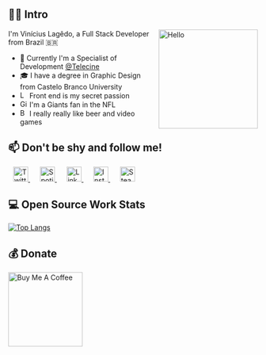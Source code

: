 ## 🤙🏻 Intro
<img align="right" alt="Hello" src="https://media.giphy.com/media/3ov9jRXY88TszvB8kw/giphy.gif" width="200" />
<div align="left">
    <p>I'm Vinícius Lagêdo, a Full Stack Developer from Brazil 🇧🇷</p>
    <ul>
        <li>👔 Currently I'm a Specialist of Development <a href="https://github.com/telecine">@Telecine</a></li>
        <li>🎓 I have a degree in Graphic Design from Castelo Branco University</li>
        <li><img alt="Love" src="https://emojis.slackmojis.com/emojis/images/1500426224/2650/allo-love.gif?1500426224" width="15" /> Front end is my secret passion</li>
        <li><img alt="Giants Logo" src="https://emojis.slackmojis.com/emojis/images/1472153436/1098/giants.jpg?1472153436" width="15" /> I'm a Giants fan in the NFL</li>
        <li><img alt="Beer" src="https://emojis.slackmojis.com/emojis/images/1531847273/4225/blob-beers.gif?1531847273" width="15" /> I really really like beer and video games</li>
    </ul>
</div>


## 📫 Don't be shy and follow me!

<a href="https://twitter.com/viniciuslagedo" target="_blank" style="margin: 10px;">
    <img alt="Twitter" src="https://unpkg.com/simple-icons@v3/icons/twitter.svg" width="30" />
</a>
<a href="https://open.spotify.com/user/vlagedo?si=rSBsaqkNSWm8CymCX6Eewg" target="_blank" style="margin: 10px;">
    <img alt="Spotify" src="https://unpkg.com/simple-icons@v3/icons/spotify.svg" width="30" />
</a>
<a href="https://www.linkedin.com/in/vinicius-lagedo/" target="_blank" style="margin: 10px;">
    <img alt="LinkedIn" src="https://unpkg.com/simple-icons@v3/icons/linkedin.svg" width="30" />
</a>
<a href="https://www.instagram.com/viniciuslagedo/" target="_blank" style="margin: 10px;">
    <img alt="Instagram" src="https://unpkg.com/simple-icons@v3/icons/instagram.svg" width="30" />
</a>
<a href="https://steamcommunity.com/id/viniciuslagedo/" target="_blank" style="margin: 10px;">
    <img alt="Steam" src="https://unpkg.com/simple-icons@v3/icons/steam.svg" width="30" />
</a>

## 💻 Open Source Work Stats

[![Top Langs](https://github-readme-stats.vercel.app/api/top-langs/?username=viniciuslagedo&layout=compact)](https://github.com/viniciuslagedo/github-readme-stats)

## 💰 Donate

<a href="https://www.buymeacoffee.com/viniciuslagedo" target="_blank"><img src="https://cdn.buymeacoffee.com/buttons/arial-red.png" alt="Buy Me A Coffee" width="150" ></a>

<!--
**viniciuslagedo/viniciuslagedo** is a ✨ _special_ ✨ repository because its `README.md` (this file) appears on your GitHub profile.

Here are some ideas to get you started:

- 🔭 I’m currently working on ...
- 🌱 I’m currently learning ...
- 👯 I’m looking to collaborate on ...
- 🤔 I’m looking for help with ...
- 💬 Ask me about ...
- 📫 How to reach me: ...
- 😄 Pronouns: ...
- ⚡ Fun fact: ...
-->
